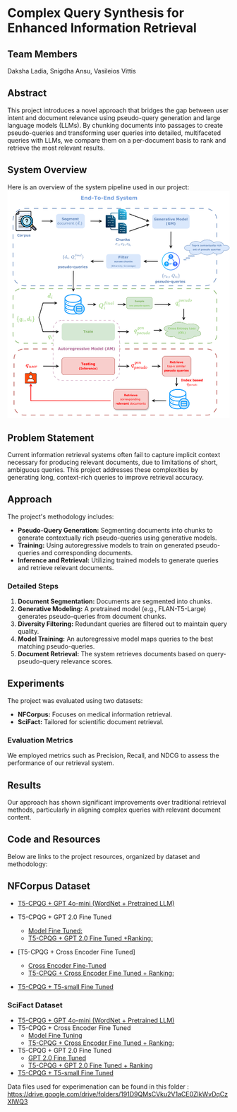 # Complex Query Synthesis for Enhanced Information Retrieval

## Team Members
Daksha Ladia, Snigdha Ansu, Vasileios Vittis

## Abstract

This project introduces a novel approach that bridges the gap between user intent and document relevance using pseudo-query generation and large language models (LLMs). By chunking documents into passages to create pseudo-queries and transforming user queries into detailed, multifaceted queries with LLMs, we compare them on a per-document basis to rank and retrieve the most relevant results.

## System Overview

Here is an overview of the system pipeline used in our project:
![System Pipeline](docs/system_pipeline.png)

## Problem Statement

Current information retrieval systems often fail to capture implicit context necessary for producing relevant documents, due to limitations of short, ambiguous queries. This project addresses these complexities by generating long, context-rich queries to improve retrieval accuracy.

## Approach

The project's methodology includes:

- **Pseudo-Query Generation:** Segmenting documents into chunks to generate contextually rich pseudo-queries using generative models.
- **Training:** Using autoregressive models to train on generated pseudo-queries and corresponding documents.
- **Inference and Retrieval:** Utilizing trained models to generate queries and retrieve relevant documents.

### Detailed Steps

1. **Document Segmentation:** Documents are segmented into chunks.
2. **Generative Modeling:** A pretrained model (e.g., FLAN-T5-Large) generates pseudo-queries from document chunks.
3. **Diversity Filtering:** Redundant queries are filtered out to maintain query quality.
4. **Model Training:** An autoregressive model maps queries to the best matching pseudo-queries.
5. **Document Retrieval:** The system retrieves documents based on query-pseudo-query relevance scores.

## Experiments

The project was evaluated using two datasets:

- **NFCorpus:** Focuses on medical information retrieval.[](https://huggingface.co/datasets/BeIR/nfcorpus)
- **SciFact:** Tailored for scientific document retrieval.[](https://huggingface.co/datasets/BeIR/scifact)

### Evaluation Metrics

We employed metrics such as Precision, Recall, and NDCG to assess the performance of our retrieval system.

## Results

Our approach has shown significant improvements over traditional retrieval methods, particularly in aligning complex queries with relevant document content.

## Code and Resources

Below are links to the project resources, organized by dataset and methodology:

## NFCorpus Dataset

- [T5-CPQG + GPT 4o-mini (WordNet + Pretrained LLM)](https://colab.research.google.com/drive/1Vk8GkSuac6HlrY2_W_d4ikQ6Xuu-lQaw#scrollTo=TMJDDTG57UPA)
- T5-CPQG + GPT 2.0 Fine Tuned

  - [Model Fine Tuned:](https://colab.research.google.com/drive/1NLgZDXeqPnpQy2ipCKW0uLfcD0H2awzj?usp=sharing)
  - [T5-CPQG + GPT 2.0 Fine Tuned +Ranking:](https://colab.research.google.com/drive/1pL0_aK8dUptPMA9TOiVy02MR_CEQygw7#scrollTo=qkusKjh2OEw1)

- [T5-CPQG + Cross Encoder Fine Tuned]
  - [Cross Encoder Fine-Tuned](https://colab.research.google.com/drive/1bSoaOT0wccUJYCVbKfM9GvqVGKNMkkbp)
  - [T5-CPQG + Cross Encoder Fine Tuned + Ranking:](https://colab.research.google.com/drive/1X-VIqsA9dbOteNlDECIXEnoLPWiDJGDk)
- [T5-CPQG + T5-small Fine Tuned](https://colab.research.google.com/drive/1h93vjO2kAHgOP4xvp-T4aufkzs2Jt9d2#scrollTo=2RLl47RBzTLf)

### SciFact Dataset

- [T5-CPQG + GPT 4o-mini (WordNet + Pretrained LLM)](https://colab.research.google.com/drive/12ai6XCKMS7wTzO-Gcy9KCE3B-K5V302X#scrollTo=w5ghpZV5Hhas)
- T5-CPQG + Cross Encoder Fine Tuned
  - [Model Fine Tuning](https://colab.research.google.com/drive/1zDOG-6qS_0-E_7OoSeJ_eiw9aJGjdUME?usp=sharing)
  - [T5-CPQG + Cross Encoder Fine Tuned + Ranking: ](https://colab.research.google.com/drive/1Z6_9Qsm8AbcK9KoYJdNrbw-H3JKGLYVf)
- T5-CPQG + GPT 2.0 Fine Tuned
  - [GPT 2.0 Fine Tuned](https://colab.research.google.com/drive/1DGgQTvS_uzl0fnqSKsryhobW3v1ZrGcP?usp=sharing)
  - [T5-CPQG + GPT 2.0 Fine Tuned + Ranking ](https://colab.research.google.com/drive/1l3NHGRGCk6tiOX7x770KP3n3d9jOSEh-)
- [T5-CPQG + T5-small Fine Tuned](https://colab.research.google.com/drive/14Bxt2JI1Og46m8_8fRytwC631iIViKkM#scrollTo=zjZwwZ_CcHeR)

Data files used for experimenation can be found in this folder :
https://drive.google.com/drive/folders/191D9QMsCVku2V1aCE0ZlkWvDqCzXlWQ3

